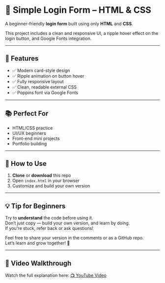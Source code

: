 # 🔐 Simple Login Form – HTML & CSS

A beginner-friendly **login form** built using only **HTML** and **CSS**.

This project includes a clean and responsive UI, a ripple hover effect on the login button, and Google Fonts integration.

---

## 🌟 Features

- ✅ Modern card-style design  
- ✅ Ripple animation on button hover  
- ✅ Fully responsive layout  
- ✅ Clean, readable external CSS  
- ✅ Poppins font via Google Fonts

---

## 📚 Perfect For

- HTML/CSS practice  
- UI/UX beginners  
- Front-end mini projects  
- Portfolio building

---

## 🚀 How to Use

1. **Clone** or **download** this repo  
2. Open `index.html` in your browser  
3. Customize and build your own version

---

## 💡 Tip for Beginners

Try to **understand** the code before using it.  
Don’t just copy — build your own version, and learn by doing.  
If you're stuck, refer back or ask questions!

Feel free to share your version in the comments or as a GitHub repo.  
Let’s learn and grow together! 🌱

---

## 🎥 Video Walkthrough

Watch the full explanation here: [📺 YouTube Video](https://youtube.com/your-video-link)
